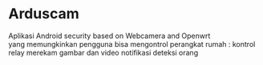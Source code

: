 # Arduscam

Aplikasi Android security based on Webcamera and Openwrt  
yang memungkinkan pengguna bisa mengontrol perangkat rumah :
kontrol relay
merekam gambar dan video 
notifikasi deteksi orang

